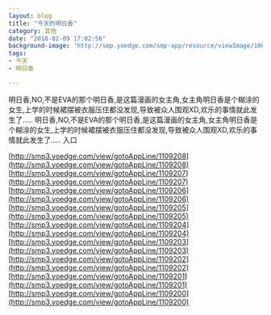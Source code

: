 ```yaml
---
layout: blog
title: "今天的明日香"
category: 其他
date: "2018-02-09 17:02:56"
background-image: 'http://smp.yoedge.com/smp-app/resource/viewImage/1003774appline.png'
tags:
- 今天
- 明日香

---
```

明日香,NO,不是EVA的那个明日香,是这篇漫画的女主角,女主角明日香是个糊涂的女生,上学的时候裙摆被衣服压住都没发现,导致被众人围观XD,欢乐的事情就此发生了.....
明日香,NO,不是EVA的那个明日香,是这篇漫画的女主角,女主角明日香是个糊涂的女生,上学的时候裙摆被衣服压住都没发现,导致被众人围观XD,欢乐的事情就此发生了.....
入口

[http://smp3.yoedge.com/view/gotoAppLine/1109208](http://smp3.yoedge.com/view/gotoAppLine/1109208)
[http://smp3.yoedge.com/view/gotoAppLine/1109207](http://smp3.yoedge.com/view/gotoAppLine/1109207)
[http://smp3.yoedge.com/view/gotoAppLine/1109206](http://smp3.yoedge.com/view/gotoAppLine/1109206)
[http://smp3.yoedge.com/view/gotoAppLine/1109205](http://smp3.yoedge.com/view/gotoAppLine/1109205)
[http://smp3.yoedge.com/view/gotoAppLine/1109204](http://smp3.yoedge.com/view/gotoAppLine/1109204)
[http://smp3.yoedge.com/view/gotoAppLine/1109203](http://smp3.yoedge.com/view/gotoAppLine/1109203)
[http://smp3.yoedge.com/view/gotoAppLine/1109202](http://smp3.yoedge.com/view/gotoAppLine/1109202)
[http://smp3.yoedge.com/view/gotoAppLine/1109201](http://smp3.yoedge.com/view/gotoAppLine/1109201)
[http://smp3.yoedge.com/view/gotoAppLine/1109200](http://smp3.yoedge.com/view/gotoAppLine/1109200)

        
